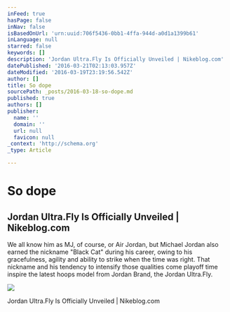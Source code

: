 ```yaml
---
inFeed: true
hasPage: false
inNav: false
isBasedOnUrl: 'urn:uuid:706f5436-0bb1-4ffa-944d-a0d1a1399b61'
inLanguage: null
starred: false
keywords: []
description: 'Jordan Ultra.Fly Is Officially Unveiled | Nikeblog.com'
datePublished: '2016-03-21T02:13:03.957Z'
dateModified: '2016-03-19T23:19:56.542Z'
author: []
title: So dope
sourcePath: _posts/2016-03-18-so-dope.md
published: true
authors: []
publisher:
  name: ''
  domain: ''
  url: null
  favicon: null
_context: 'http://schema.org'
_type: Article

---
```

# So dope

<article style=""><h1>Jordan Ultra.Fly Is Officially Unveiled | Nikeblog.com</h1><p>We all know him as MJ, of course, or Air Jordan, but Michael Jordan also earned the nickname "Black Cat" during his career, owing to his gracefulness, agility and ability to strike when the time was right. That nickname and his tendency to intensify those qualities come playoff time inspire the latest hoops model from Jordan Brand, the Jordan Ultra.Fly.</p><img src="http://cdn.nikeblog.com/wp-content/uploads/2016/03/Jordan-Ultra.Fly-Black-Mint-1.jpg" /></article>

Jordan Ultra.Fly Is Officially Unveiled | Nikeblog.com